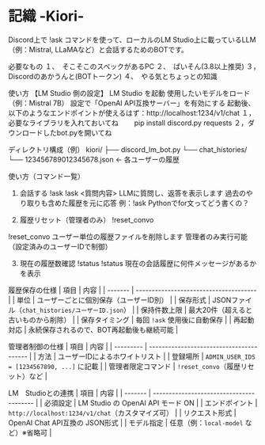 # 記織 -Kiori-
Discord上で !ask コマンドを使って、ローカルのLM Studio上に載っているLLM（例：Mistral, LLaMAなど）と会話するためのBOTです。

必要なもの
１、　そこそこのスペックがあるPC
２、　ぱいそん(3.8以上推奨)
３，　Discordのあかうんと(BOTトークン)
４、　やる気とちょっとの知識

使い方
【LM Studio 側の設定】
    LM Studio を起動
    使用したいモデルをロード（例：Mistral 7B）
    設定で「OpenAI API互換サーバー」を有効にする
    起動後、以下のようなエンドポイントが使えるはず：http://localhost:1234/v1/chat
１，必要なライブラリを入れておいてね
　　pip install discord.py requests
２，ダウンロードしたbot.pyを開いてね

ディレクトリ構成（例）
kiori/
├── discord_lm_bot.py
└── chat_histories/
    └── 123456789012345678.json  ← 各ユーザーの履歴


使い方（コマンド一覧）
 1. 会話する !ask
!ask <質問内容>
    LLMに質問し、返答を表示します
    過去のやり取りも含めた履歴を元に応答
    例：!ask Pythonでfor文ってどう書くの？

2. 履歴リセット（管理者のみ） !reset_convo

!reset_convo
    ユーザー単位の履歴ファイルを削除します
    管理者のみ実行可能（設定済みのユーザーIDで制御）

3. 現在の履歴数確認 !status
!status
    現在の会話履歴に何件メッセージがあるかを表示

履歴保存の仕様
| 項目      | 内容                                     |
| ------- | -------------------------------------- |
| 単位      | ユーザーごとに個別保存（ユーザーID別）                   |
| 保存形式    | JSONファイル（`chat_histories/ユーザーID.json`） |
| 保持件数上限  | 最大20件（超えると古いものから削除）                    |
| 保存タイミング | 毎回 `!ask` 使用後に自動保存                     |
| 再起動対応   | 永続保存されるので、BOT再起動後も継続可能                 |

管理者制御の仕様
| 項目        | 内容                                       |
| --------- | ---------------------------------------- |
| 方法        | ユーザーIDによるホワイトリスト                         |
| 登録場所      | `ADMIN_USER_IDS = [1234567890, ...]` に記載 |
| 管理者限定コマンド | `!reset_convo`（履歴リセット）など                 |

LM　Studioとの連携
| 項目      | 内容                                       |
| ------- | ---------------------------------------- |
| 必須設定    | LM Studio の OpenAI API モード ON            |
| エンドポイント | `http://localhost:1234/v1/chat`（カスタマイズ可） |
| リクエスト形式 | OpenAI Chat API互換の JSON形式                |
| モデル指定   | 任意（例：`local-model` など）※省略可               |
